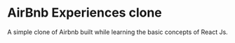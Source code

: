 # AirBnb Experiences clone
 A simple clone of Airbnb built while learning the basic concepts of React Js.
